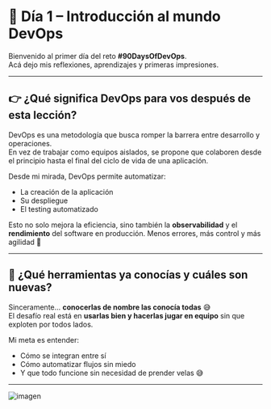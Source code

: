 # 🧠 Día 1 – Introducción al mundo DevOps

Bienvenido al primer día del reto **#90DaysOfDevOps**.  
Acá dejo mis reflexiones, aprendizajes y primeras impresiones.

---

## 👉 ¿Qué significa DevOps para vos después de esta lección?

DevOps es una metodología que busca romper la barrera entre desarrollo y operaciones.  
En vez de trabajar como equipos aislados, se propone que colaboren desde el principio hasta el final del ciclo de vida de una aplicación.

Desde mi mirada, DevOps permite automatizar:
- La creación de la aplicación
- Su despliegue
- El testing automatizado

Esto no solo mejora la eficiencia, sino también la **observabilidad** y el **rendimiento** del software en producción. Menos errores, más control y más agilidad 🚀

---

## 🔧 ¿Qué herramientas ya conocías y cuáles son nuevas?

Sinceramente… **conocerlas de nombre las conocía todas** 😅  
El desafío real está en **usarlas bien y hacerlas jugar en equipo** sin que exploten por todos lados.

Mi meta es entender:
- Cómo se integran entre sí
- Cómo automatizar flujos sin miedo
- Y que todo funcione sin necesidad de prender velas 😅

---

![imagen](https://github.com/user-attachments/assets/29b4e4df-be39-46da-b695-d29b8a805c56)

